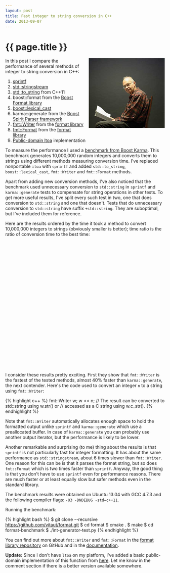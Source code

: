 ```yaml
---
layout: post
title: Fast integer to string conversion in C++
date: 2013-09-07
---
```


{{ page.title }}
================

<div class="separator" style="clear:right; float:right; margin-left:1em; margin-bottom:1em">
    <img border=
    "0" src=
    "/img/knuth.jpg"
    title=
    "Warning: the information from this post can be used for premature optimization."
    width="240">
  </div>

In this post I compare the performance of several methods
of integer to string conversion in C++:

1. [sprintf](http://en.cppreference.com/w/cpp/io/c/fprintf)
2. [std::stringstream](http://en.cppreference.com/w/cpp/io/basic_stringstream)
3. [std::to_string](http://en.cppreference.com/w/cpp/string/basic_string/to_string) from C++11
4. boost::format from the [Boost Format library](http://www.boost.org/doc/libs/1_54_0/libs/format/)
4. [boost::lexical_cast](http://www.boost.org/doc/libs/1_54_0/doc/html/boost_lexical_cast.html)
5. karma::generate from the [Boost Spirit Parser framework](http://www.boost.org/doc/libs/1_54_0/libs/spirit/doc/html/index.html)
6. [fmt::Writer](http://zverovich.net/format/#project0classfmt_1_1_basic_writer) from the [format library](https://github.com/vitaut/format)
7. [fmt::Format](http://zverovich.net/format/#fmt::Format__StringRef) from the [format library](https://github.com/vitaut/format)
8. [Public-domain ltoa](http://www8.cs.umu.se/~isak/snippets/ltoa.c) implementation

To measure the performance I used a
[benchmark from Boost Karma](http://www.boost.org/doc/libs/1_52_0/libs/spirit/doc/html/spirit/karma/performance_measurements/numeric_performance/int_performance.html).
This benchmark generates 10,000,000 random integers and converts them to strings using
different methods measuring conversion time. I've replaced nonportable `itoa` with
`sprintf` and added `std::to_string`, `boost::lexical_cast`, `fmt::Writer` and `fmt::Format`
methods.

Apart from adding new conversion methods, I've also noticed that the benchmark
used unnecessary conversion to `std::string` in `sprintf` and `karma::generate` tests
to compensate for string operations in other tests. To get more useful results,
I've split every such test in two, one that does conversion to `std::string` and
one that doesn't. Tests that do unnecessary conversion to `std::string` have suffix
`+std::string`. They are suboptimal, but I've included them for reference.

Here are the results ordered by the time it took a method to convert 10,000,000
integers to strings (obviously smaller is better); time ratio is the ratio of
conversion time to the best time:

<div id="table_div">
</div>
<div style="height: 400px" id="chart_div">
</div>
<script type="text/javascript">
google.load("visualization", "1", {packages:["corechart", "table"]});
google.setOnLoadCallback(drawChart);
function drawChart() {
var data = google.visualization.arrayToDataTable([
['Method'                      , 'Time, s' , 'Time ratio' ],
['fmt::Writer'                 ,   0.133356,           1.0],
['karma::generate'             ,   0.184496, 1.38348480758],
['fmt::Writer+std::string'     ,   0.378122, 2.83543297639],
['fmt::Format'                 ,   0.386579, 2.89884969555],
['karma::generate+std::string' ,   0.408521, 3.06338672426],
['ltoa'                        ,   0.505352, 3.78949578572],
['fmt::Format+std::string'     ,   0.632557, 4.74337112691],
['std::stringstream'           ,   0.844208, 6.33048381775],
['sprintf'                     ,   0.846803, 6.34994300969],
['boost::lexical_cast'         ,   0.995631, 7.46596328624],
['sprintf+std::string'         ,    1.16461, 8.73309037464],
['std::to_string'              ,    1.42826,  10.710129278],
['boost::format'               ,    4.32976, 32.4676804943]
]);

var table = new google.visualization.Table(document.getElementById('table_div'));
table.draw(data, {});

var options = {
  title: 'Conversion time',
  vAxis: {title: 'Method', titleTextStyle: {color: 'red'}}
};

var chart = new google.visualization.BarChart(document.getElementById('chart_div'));
data.removeColumn(2);
chart.draw(data, options);
}
</script>

I consider these results pretty exciting. First they show that `fmt::Writer` is the
fastest of the tested methods, almost 40% faster than `karma::generate`, the next
contender. Here's the code used to convert an integer `n` to a string using `fmt::Writer`:

{% highlight c++ %}
fmt::Writer w;
w << n;
// The result can be converted to std::string using w.str() or
// accessed as a C string using w.c_str().
{% endhighlight %}

Note that `fmt::Writer` automatically allocates enough space to hold the formatted output
unlike `sprintf` and `karma::generate` which use a preallocated buffer. In case of
`karma::generate` you can probably use another output iterator, but the performance
is likely to be lower.

Another remarkable and surprising (to me) thing about the results is that `sprintf` is
not particularly fast for integer formatting. It has about the same performance as
`std::stringstream`, about 6 times slower than `fmt::Writer`. One reason for this
can be is that it parses the format string, but so does `fmt::Format` which is two
times faster than `sprintf`. Anyway, the good thing is that you don't have to
use `sprintf` even for performance reasons. There are much faster or at least equally
slow but safer methods even in the standard library.

The benchmark results were obtained on Ubuntu 13.04 with GCC 4.7.3 and the following
compiler flags: `-O3 -DNDEBUG -std=c++11`.

Running the benchmark:

{% highlight bash %}
$ git clone --recursive https://github.com/vitaut/format.git
$ cd format
$ cmake .
$ make
$ cd format-benchmark
$ ./int-generator-test.py
{% endhighlight %}

You can find out more about `fmt::Writer` and `fmt::Format` in the [format
library repository](https://github.com/vitaut/format) on GitHub and in the
[documentation](http://zverovich.net/format/).

**Update:**
Since I don't have `ltoa` on my platform, I've added a basic
public-domain implementation of this function from
[here](http://www8.cs.umu.se/~isak/snippets/ltoa.c). Let me know in the
comment section if there is a better version available somewhere.
